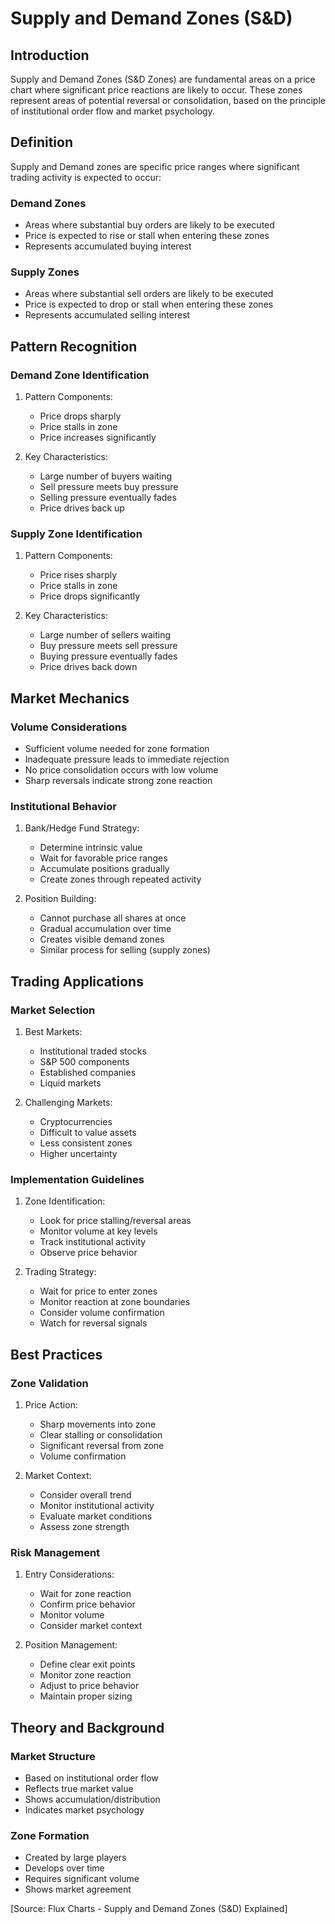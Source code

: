 # Supply and Demand Zones (S&D)

## Introduction
Supply and Demand Zones (S&D Zones) are fundamental areas on a price chart where significant price reactions are likely to occur. These zones represent areas of potential reversal or consolidation, based on the principle of institutional order flow and market psychology.

## Definition
Supply and Demand zones are specific price ranges where significant trading activity is expected to occur:

### Demand Zones
- Areas where substantial buy orders are likely to be executed
- Price is expected to rise or stall when entering these zones
- Represents accumulated buying interest

### Supply Zones
- Areas where substantial sell orders are likely to be executed
- Price is expected to drop or stall when entering these zones
- Represents accumulated selling interest

## Pattern Recognition

### Demand Zone Identification
1. Pattern Components:
   - Price drops sharply
   - Price stalls in zone
   - Price increases significantly

2. Key Characteristics:
   - Large number of buyers waiting
   - Sell pressure meets buy pressure
   - Selling pressure eventually fades
   - Price drives back up

### Supply Zone Identification
1. Pattern Components:
   - Price rises sharply
   - Price stalls in zone
   - Price drops significantly

2. Key Characteristics:
   - Large number of sellers waiting
   - Buy pressure meets sell pressure
   - Buying pressure eventually fades
   - Price drives back down

## Market Mechanics

### Volume Considerations
- Sufficient volume needed for zone formation
- Inadequate pressure leads to immediate rejection
- No price consolidation occurs with low volume
- Sharp reversals indicate strong zone reaction

### Institutional Behavior
1. Bank/Hedge Fund Strategy:
   - Determine intrinsic value
   - Wait for favorable price ranges
   - Accumulate positions gradually
   - Create zones through repeated activity

2. Position Building:
   - Cannot purchase all shares at once
   - Gradual accumulation over time
   - Creates visible demand zones
   - Similar process for selling (supply zones)

## Trading Applications

### Market Selection
1. Best Markets:
   - Institutional traded stocks
   - S&P 500 components
   - Established companies
   - Liquid markets

2. Challenging Markets:
   - Cryptocurrencies
   - Difficult to value assets
   - Less consistent zones
   - Higher uncertainty

### Implementation Guidelines
1. Zone Identification:
   - Look for price stalling/reversal areas
   - Monitor volume at key levels
   - Track institutional activity
   - Observe price behavior

2. Trading Strategy:
   - Wait for price to enter zones
   - Monitor reaction at zone boundaries
   - Consider volume confirmation
   - Watch for reversal signals

## Best Practices

### Zone Validation
1. Price Action:
   - Sharp movements into zone
   - Clear stalling or consolidation
   - Significant reversal from zone
   - Volume confirmation

2. Market Context:
   - Consider overall trend
   - Monitor institutional activity
   - Evaluate market conditions
   - Assess zone strength

### Risk Management
1. Entry Considerations:
   - Wait for zone reaction
   - Confirm price behavior
   - Monitor volume
   - Consider market context

2. Position Management:
   - Define clear exit points
   - Monitor zone reaction
   - Adjust to price behavior
   - Maintain proper sizing

## Theory and Background

### Market Structure
- Based on institutional order flow
- Reflects true market value
- Shows accumulation/distribution
- Indicates market psychology

### Zone Formation
- Created by large players
- Develops over time
- Requires significant volume
- Shows market agreement

[Source: Flux Charts - Supply and Demand Zones (S&D) Explained]
